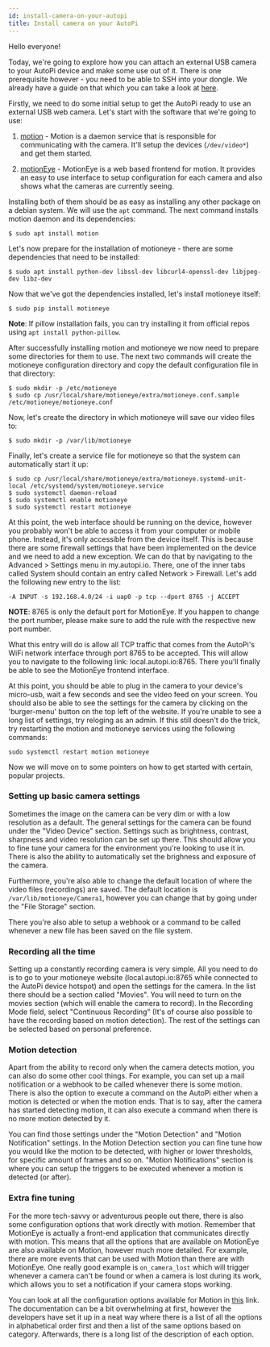 ```yaml
---
id: install-camera-on-your-autopi
title: Install camera on your AutoPi
---
```


Hello everyone!

Today, we're going to explore how you can attach an external USB camera to your AutoPi device and make some use out of it.
There is one prerequisite however - you need to be able to SSH into your dongle. We already have a guide on that which you can
take a look at [here](https://community.autopi.io/t/guide-how-to-ssh-to-your-dongle/386).

Firstly, we need to do some initial setup to get the AutoPi ready to use an external USB web camera. Let's start with the
software that we're going to use:

1. [motion](https://motion-project.github.io/motion_guide.html) - Motion is a daemon service that is responsible for communicating
with the camera. It'll setup the devices (`/dev/video*`) and get them started.

2. [motionEye](https://github.com/ccrisan/motioneyeA) - MotionEye is a web based frontend for motion. It provides an
easy to use interface to setup configuration for each camera and also shows what the cameras are currently seeing.

Installing both of them should be as easy as installing any other package on a debian system. We will use the `apt` command.
The next command installs motion daemon and its dependencies:

```
$ sudo apt install motion
```

Let's now prepare for the installation of motioneye - there are some dependencies that need to be installed:

```
$ sudo apt install python-dev libssl-dev libcurl4-openssl-dev libjpeg-dev libz-dev
```

Now that we've got the dependencies installed, let's install motioneye itself:

```
$ sudo pip install motioneye
```

**Note**: If pillow installation fails, you can try installing it from official repos using `apt install python-pillow`.

After successfully installing motion and motioneye we now need to prepare some directories for them to use.
The next two commands will create the motioneye configuration directory and copy the default configuration file in that directory:

```
$ sudo mkdir -p /etc/motioneye
$ sudo cp /usr/local/share/motioneye/extra/motioneye.conf.sample /etc/motioneye/motioneye.conf
```

Now, let's create the directory in which motioneye will save our video files to:

```
$ sudo mkdir -p /var/lib/motioneye
```

Finally, let's create a service file for motioneye so that the system can automatically start it up:

```
$ sudo cp /usr/local/share/motioneye/extra/motioneye.systemd-unit-local /etc/systemd/system/motioneye.service
$ sudo systemctl daemon-reload
$ sudo systemctl enable motioneye
$ sudo systemctl restart motioneye
```

At this point, the web interface should be running on the device, however you probably won't be able to access it from your computer or
mobile phone. Instead, it's only accessible from the device itself. This is because there are some firewall settings that have been
implemented on the device and we need to add a new exception. We can do that by navigating to the Advanced > Settings menu in my.autopi.io.
There, one of the inner tabs called System should contain an entry called Network > Firewall. Let's add the following new entry to the list:

```
-A INPUT -s 192.168.4.0/24 -i uap0 -p tcp --dport 8765 -j ACCEPT
```

**NOTE**: 8765 is only the default port for MotionEye. If you happen to change the port number, please make sure to add the rule
with the respective new port number.

What this entry will do is allow all TCP traffic that comes from the AutoPi's WiFi network interface through port 8765 to be accepted.
This will allow you to navigate to the following link: local.autopi.io:8765. There you'll finally be able to see the MotionEye frontend interface.

At this point, you should be able to plug in the camera to your device's micro-usb, wait a few seconds and see the video feed on your screen.
You should also be able to see the settings for the camera by clicking on the 'burger-menu' button on the top left of the website. If
you're unable to see a long list of settings, try reloging as an admin. If this still doesn't do the trick, try restarting the motion and
motioneye services using the following commands:

```
sudo systemctl restart motion motioneye
```

Now we will move on to some pointers on how to get started with certain, popular projects.

### Setting up basic camera settings

Sometimes the image on the camera can be very dim or with a low resolution as a default. The general settings for the camera can be found under
the "Video Device" section. Settings such as brightness, contrast, sharpness and video resolution can be set up there. This should allow you to
fine tune your camera for the environment you're looking to use it in. There is also the ability to automatically set the brighness and exposure
of the camera. 

Furthermore, you're also able to change the default location of where the video files (recordings) are saved. The default location is
`/var/lib/motioneye/Camera1`, however you can change that by going under the "File Storage" section.

There you're also able to setup a webhook or a command to be called whenever a new file has been saved on the file system.

### Recording all the time

Setting up a constantly recording camera is very simple. All you need to do is to go to your motioneye website
(local.autopi.io:8765 while connected to the AutoPi device hotspot) and open the settings for the camera. In the list there should be a section
called "Movies". You will need to turn on the movies section (which will enable the camera to record). In the Recording Mode field, select
"Continuous Recording" (It's of course also possible to have the recording based on motion detection). The rest of the settings can be selected
based on personal preference. 

### Motion detection

Apart from the ability to record only when the camera detects motion, you can also do some other cool things. For example, you
can set up a mail notification or a webhook to be called whenever there is some motion. There is also the option to execute a
command on the AutoPi either when a motion is detected or when the motion ends. That is to say, after the camera has started
detecting motion, it can also execute a command when there is no more motion detected by it.

You can find those settings under the "Motion Detection" and "Motion Notification" settings. In the Motion Detection section you can
fine tune how you would like the motion to be detected, with higher or lower thresholds, for specific amount of frames and so on.
"Motion Notifications" section is where you can setup the triggers to be executed whenever a motion is detected (or after).

### Extra fine tuning

For the more tech-savvy or adventurous people out there, there is also some configuration options that work directly with motion.
Remember that MotionEye is actually a front-end application that communicates directly with motion. This means that all the options
that are available on MotionEye are also available on Motion, however much more detailed. For example, there are more events that can
be used with Motion than there are with MotionEye. One really good example is `on_camera_lost` which will trigger whenever a camera
can't be found or when a camera is lost during its work, which allows you to set a notification if your camera stops working.

You can look at all the configuration options available for Motion in [this](https://motion-project.github.io/motion_config.html) link.
The documentation can be a bit overwhelming at first, however the developers have set it up in a neat way where there is a list of
all the options in alphabetical order first and then a list of the same options based on category.
Afterwards, there is a long list of the description of each option. 